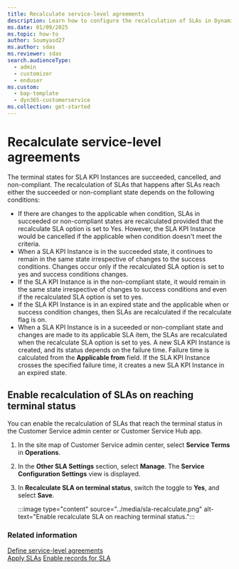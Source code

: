 ```yaml
---
title: Recalculate service-level agreements
description: Learn how to configure the recalculation of SLAs in Dynamics 365 Customer Service.
ms.date: 01/09/2025
ms.topic: how-to
author: Soumyasd27
ms.author: sdas
ms.reviewer: sdas
search.audienceType: 
  - admin
  - customizer
  - enduser
ms.custom: 
  - bap-template
  - dyn365-customerservice
ms.collection: get-started
---
```


# Recalculate service-level agreements

The terminal states for SLA KPI Instances are succeeded, cancelled, and non-compliant. The recalculation of SLAs that happens after SLAs reach either the succeeded or non-compliant state depends on the following conditions:

- If there are changes to the applicable when condition, SLAs in succeeded or non-compliant states are recalculated provided that the recalculate SLA option is set to Yes. However, the SLA KPI Instance would be cancelled if the applicable when condition doesn't meet the criteria.
- When a SLA KPI Instance is in the succeeded state, it continues to remain in the same state irrespective of changes to the success conditions. Changes occur only if the recalculated SLA option is set to yes and success conditions changes.
- If the SLA KPI Instance is in the non-compliant state, it would remain in the same state irrespective of changes to success conditions and even if the recalculated SLA option is set to yes.
- If the SLA KPI Instance is in an expired state and the applicable when or success condition changes, then SLAs are recalculated if the recalculate flag is on.
- When a SLA KPI Instance is in a suceeded or non-compliant state and changes are made to its applicable SLA item, the SLAs are recalculated when the recalculate SLA option is set to yes. A new SLA KPI Instance is created, and its status depends on the failure time. Failure time is calculated from the **Applicable from** field. If the SLA KPI Instance crosses the specified failure time, it creates a new SLA KPI Instance in an expired state.

## Enable recalculation of SLAs on reaching terminal status

You can enable the recalculation of SLAs that reach the terminal status in the Customer Service admin center or Customer Service Hub app.

1. In the site map of Customer Service admin center, select **Service Terms** in **Operations**.

1. In the **Other SLA Settings** section, select **Manage**. The **Service Configuration Settings** view is displayed.

1. In **Recalculate SLA on terminal status**, switch the toggle to **Yes**, and select **Save**.

    :::image type="content" source="../media/sla-recalculate.png" alt-text="Enable recalculate SLA on reaching terminal status.":::


### Related information

[Define service-level agreements](define-service-level-agreements.md)  
[Apply SLAs](apply-slas.md#apply-slas) 
[Enable records for SLA](enable-entities-service-level-agreements.md)  
